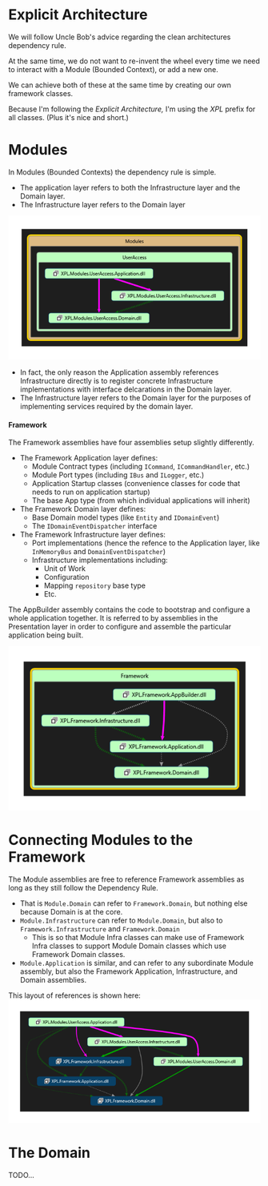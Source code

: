 ﻿# Explicit Architecture

We will follow Uncle Bob's advice regarding the clean architectures dependency rule.

At the same time, we do not want to re-invent the wheel every time we need to interact with a Module (Bounded Context), or add a new one.

We can achieve both of these at the same time by creating our own framework classes.

Because I'm following the *Explicit Architecture,* I'm using the *XPL* prefix for all classes. (Plus it's nice and short.)

# Modules

In Modules (Bounded Contexts) the dependency rule is simple.

- The application layer refers to both the Infrastructure layer and the Domain layer.
- The Infrastructure layer refers to the Domain layer

![Module References](Module-References.png)

- In fact, the only reason the Application assembly references Infrastructure directly is to register concrete Infrastructure implementations with
interface delcarations in the Domain layer.
- The Infrastructure layer refers to the Domain layer for the purposes of implementing services required by the domain layer.

#### Framework

The Framework assemblies have four assemblies setup slightly differently.

- The Framework Application layer defines:
  - Module Contract types (including `ICommand`, `ICommandHandler`, etc.)
  - Module Port types (including `IBus` and `ILogger`, etc.)
  - Application Startup classes (convenience classes for code that needs to run on application startup)
  - The base App type (from which individual applications will inherit)
- The Framework Domain layer defines:
  - Base Domain model types (like `Entity` and `IDomainEvent`)
  - The `IDomainEventDispatcher` interface
- The Framework Infrastructure layer defines:
  - Port implementations (hence the refence to the Application layer, like `InMemoryBus` and `DomainEventDispatcher`)
  - Infrastructure implementations including:
    - Unit of Work
    - Configuration
    - Mapping `repository` base type
    - Etc.

The AppBuilder assembly contains the code to bootstrap and configure a whole application together.
It is referred to by assemblies in the Presentation layer in order to configure and assemble the particular application being built.

![Framework References](Framework-References.png)

# Connecting Modules to the Framework

The Module assemblies are free to reference Framework assemblies as long as they still follow the Dependency Rule.

- That is `Module.Domain` can refer to `Framework.Domain`, but nothing else because Domain is at the core.
- `Module.Infrastructure` can refer to `Module.Domain`, but also to `Framework.Infrastructure` and `Framework.Domain`
  - This is so that Module Infra classes can make use of Framework Infra classes to support Module Domain classes which use Framework Domain classes.
- `Module.Application` is similar, and can refer to any subordinate Module assembly, but also the Framework Application, Infrastructure, and Domain assemblies.

This layout of references is shown here:
![Connecting Modules to the Framework](Connecting-Modules-With-Framework.png)

# The Domain

TODO...

